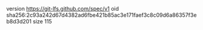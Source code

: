 version https://git-lfs.github.com/spec/v1
oid sha256:2c93a242d67d4382ad6fbe421b85ac3e171faef3c8c09d6a86357f3eb8d3d201
size 115
